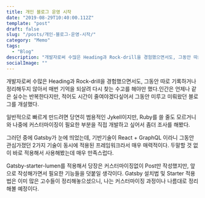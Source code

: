 ```yaml
---
title: 개인 블로그 운영 시작
date: "2019-08-29T10:40:00.112Z"
template: "post"
draft: false
slug: "/posts/개인-블로그-운영-시작/"
category: "Memo"
tags:
  - "Blog"
description: "개발자로써 수많은 Heading과 Rock-drill을 경험했으면서도, 그동안 따로 기록하거나 정리해두지 않아서 매번 기억을 되살려 다시 찾는 수고를 해야만 했다.인간은 언제나 같은 실수는 반복한다지만, 적어도 시간이 줄여야겠다싶어서 그동안 미루고 미뤄왔던 블로그를 개설했다."
socialImage: ""
---
```


개발자로써 수많은 Heading과 Rock-drill을 경험했으면서도, 그동안 따로 기록하거나 정리해두지 않아서 매번 기억을 되살려 다시 찾는 수고를 해야만 했다.인간은 언제나 같은 실수는 반복한다지만, 적어도 시간이 줄여야겠다싶어서 그동안 미루고 미뤄왔던 블로그를 개설했다.

일반적으로 빠르게 만드려면 당연히 범용적인 Jykell이지만, Ruby를 쓸 줄도 모르거니와 나중에 커스터마이징이 필요한 부분을 직접 개발하고 싶어서 좀더 조사를 해봤다.

그러던 중에 Gatsby가 눈에 띄었는데, 기반기술이 React + GraphQL 이라니 그동안 관심가졌던 2가지 기술이 동시에 적용된 프레임워크라서 매우 매력적이다. 두말할 것 없이 바로 적용해서 사용해봤는데 매우 만족스럽다.

Gatsby-starter-lumen를 적용해서 당장은 커스터마이징없이 Post만 작성했지만, 앞으로 작성해가면서 필요한 기능들을 덧붙일 생각이다. Gatsby 설치법 및 Starter 적용법은 이미 많은 고수들이 정리해놓으셨으니, 나는 커스터마이징 과정이나 나름대로 정리해볼 예정이다.